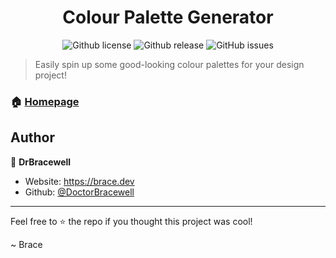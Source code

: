 <div align="center">
  <h1 align="center">Colour Palette Generator</h1>
  <p>
    <img alt="Github license" src="https://img.shields.io/github/license/DoctorBracewell/colours-generator?style=for-the-badge">
    <img alt="Github release" src="https://img.shields.io/github/v/release/DoctorBracewell/colours-generator?style=for-the-badge" />
    <img alt="GitHub issues" src="https://img.shields.io/github/issues/DoctorBracewell/colours-generator?style=for-the-badge">
  </p>
</div>

> Easily spin up some good-looking colour palettes for your design project!

### 🏠 [Homepage](https://brace.dev/colours-generator)

## Author

👤 **DrBracewell**

* Website: https://brace.dev
* Github: [@DoctorBracewell](https://github.com/DoctorBracewell)

---

Feel free to ⭐️ the repo if you thought this project was cool!

~ Brace
